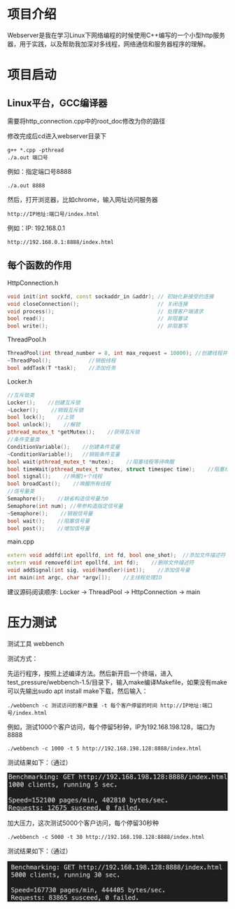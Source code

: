 # 项目介绍

Webserver是我在学习Linux下网络编程的时候使用C++编写的一个小型http服务器，用于实践，以及帮助我加深对多线程，网络通信和服务器程序的理解。

# 项目启动

## Linux平台，GCC编译器

需要将http_connection.cpp中的root_doc修改为你的路径

修改完成后cd进入webserver目录下

```
g++ *.cpp -pthread
./a.out 端口号
```

例如：指定端口号8888

```
./a.out 8888
```

然后，打开浏览器，比如chrome，输入网址访问服务器

```
http://IP地址:端口号/index.html
```

例如：IP: 192.168.0.1

```
http://192.168.0.1:8888/index.html
```

## 每个函数的作用

HttpConnection.h

```c++
void init(int sockfd, const sockaddr_in &addr); // 初始化新接受的连接
void closeConnection();                         // 关闭连接
void process();                                 // 处理客户端请求
bool read();                                    // 非阻塞读
bool write();                                   // 非阻塞写
```

ThreadPool.h

```c++
ThreadPool(int thread_number = 8, int max_request = 10000);	//创建线程并分离
~ThreadPool();            //销毁线程
bool addTask(T *task);    //添加任务
```

Locker.h

```c++
//互斥锁类
Locker();    //创建互斥锁
~Locker();    //销毁互斥锁
bool lock();    //上锁
bool unlock();    //解锁
pthread_mutex_t *getMutex(); 	//获得互斥锁
//条件变量类
ConditionVariable();    //创建条件变量
~ConditionVariable();   //销毁条件变量
bool wait(pthread_mutex_t *mutex);    //阻塞线程等待唤醒
bool timeWait(pthread_mutex_t *mutex, struct timespec time);	//阻塞线程等待时间唤醒
bool signal();    //唤醒1+个线程
bool broadCast();    //唤醒所有线程
//信号量类
Semaphore();    //缺省构造信号量为0
Semaphore(int num); //带参构造指定信号量
~Semaphore();    //销毁信号量
bool wait();    //阻塞信号量
bool post();    //增加信号量
```

main.cpp

```c++
extern void addfd(int epollfd, int fd, bool one_shot);	//添加文件描述符
extern void removefd(int epollfd, int fd);    //删除文件描述符
void addSignal(int sig, void(handler)(int));    //添加信号量
int main(int argc, char *argv[]);    //主线程处理IO
```

建议源码阅读顺序: Locker -> ThreadPool -> HttpConnection -> main

# 压力测试

测试工具 webbench

测试方式：

先运行程序，按照上述编译方法。然后新开启一个终端，进入test_pressure/webbench-1.5/目录下，输入make编译Makefile，如果没有make可以先输出sudo apt install make下载，然后输入：

```
./webbench -c 测试访问的客户数量 -t 每个客户停留的时间 http://IP地址:端口号/index.html
```

例如，测试1000个客户访问，每个停留5秒钟，IP为192.168.198.128，端口为8888

```
./webbench -c 1000 -t 5 http://192.168.198.128:8888/index.html
```

测试结果如下：（通过）

![](/image/1000-5.png)

加大压力，这次测试5000个客户访问，每个停留30秒种

```
./webbench -c 5000 -t 30 http://192.168.198.128:8888/index.html
```

测试结果如下：（通过）

![](/image/5000-30.png)
